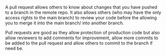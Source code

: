 A pull request allows others to know about changes that you have pushed to a branch in the remote repo. It also allows others (who may have the only access rights to the main branch) to review your code before the allowing you to merge it into the main branch/ into another branch.

Pull requests are good as they allow protection of production code but also allow reviewers to add comments for improvement, allow more commits to be added to the pull request and allow others to commit to the branch if need be.
